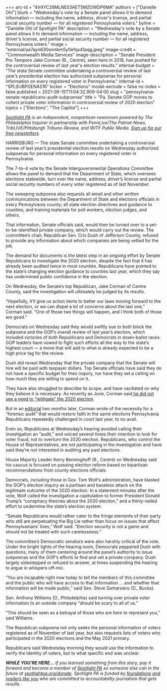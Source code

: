 +++
arc-id = "4V4YC26MLNE53AET5MZOWDP6MA"
authors = ["Danielle Ohl"]
blurb = "Wednesday's vote by a Senate panel allows it to demand information — including the name, address, driver's license, and partial social security number — for all registered Pennsylvania voters."
byline = "Danielle Ohl of Spotlight PA"
description = "Wednesday's vote by a Senate panel allows it to demand information — including the name, address, driver's license, and partial social security number — for all registered Pennsylvania voters."
image = "external/ya7ayn630snmkm5y0efqs41pqg.jpeg"
image-credit = "Commonwealth Media Services"
image-description = "Senate President Pro Tempore Jake Corman (R., Centre), seen here in 2018, has pushed for the controversial review of last year's election results."
internal-budget = "The state Senate committee undertaking a controversial review of last year’s presidential election has authorized subpoenas for personal information on every registered voter in Pennsylvania."
internal-id = "SPLSUBPOENAS16"
kicker = "Elections"
modal-exclude = false
no-index = false
published = 2021-09-15T11:04:32.909-04:00
slug = "pennsylvania-senate-republicans-audit-subpoenas"
title = "Pa. Senate GOP moves to collect private voter information in controversial review of 2020 election"
topics = ["Elections", "The Capitol"]
+++

<a href="https://www.spotlightpa.org/"><i>Spotlight PA</i></a><i> is an independent, nonpartisan newsroom powered by The Philadelphia Inquirer in partnership with PennLive/The Patriot-News, TribLIVE/Pittsburgh Tribune-Review, and WITF Public Media. </i><a href="https://www.spotlightpa.org/newsletters"><i>Sign up for our free newsletters</i></a><i>.</i>

HARRISBURG — The state Senate committee undertaking a controversial review of last year’s presidential election results on Wednesday authorized subpoenas for personal information on every registered voter in Pennsylvania.

The 7-to-4 vote by the Senate Intergovernmental Operations Committee allows the panel to demand that the Department of State, which oversees elections statewide, turn over the name, address, driver’s license and partial social security numbers of every voter registered as of last November.

The sweeping subpoena also requests all email and other written communications between the Department of State and elections officials in every Pennsylvania county; all state election directives and guidance to counties; and training materials for poll workers, election judges, and others.

That information, Senate officials said, would then be turned over to a yet-to-be-identified private company, which would carry out the review. The committee’s chair, Republican Sen. Cris Dush of Jefferson County, refused to provide any information about which companies are being vetted for the job.

<script src="https://www.spotlightpa.org/embed.js" async></script><div data-spl-embed-version="1" data-spl-src="https://www.spotlightpa.org/embeds/newsletter/"></div>

The demand for documents is the latest step in an ongoing effort by Senate Republicans to investigate the 2020 election, despite the fact that it has already been audited twice in most counties. Republicans have pointed to the state’s changing election guidance to counties last year, which they say has undermined public confidence in the election.

On Wednesday, the Senate’s top Republican, Jake Corman of Centre County, said the investigation will ultimately be judged by its results.

“Hopefully, it’ll give us action items to better our laws moving forward to the next election, or we can dispel a lot of concerns about the last one,” Corman said. “One of those two things will happen, and I think both of those are good.”

Democrats on Wednesday said they would swiftly sue to both block the subpoena and the GOP’s overall review of last year’s election, which included victories of both Republicans and Democrats in down-ballot races. GOP leaders have vowed to fight such efforts all the way to the state’s highest court — a move that will add to what is already expected to be a high price tag for the review.

Dush did reveal Wednesday that the private company that the Senate will hire will be paid with taxpayer dollars. Top Senate officials have said they do not have a specific budget for their inquiry, nor have they set a ceiling on how much they are willing to spend on it.

They have also struggled to describe its scope, and have vacillated on why they believe it is necessary. As recently as June, Corman said<a href="https://www.spotlightpa.org/news/2021/08/jake-corman-pennsylvania-senate-election-audit/"> he did not see a need to “relitigate” the 2020 election</a>.

But in an <a href="https://www.senatorcorman.com/2021/08/23/op-ed-careful-thoughtful-investigation-is-necessary-to-restore-faith-in-our-elections/">editorial</a> two months later, Corman wrote of the necessity for a “forensic audit” that would restore faith in the same elections Pennsylvania Republicans repeatedly challenged in court last year, to no avail.

<script src="https://www.spotlightpa.org/embed.js" async></script><div data-spl-embed-version="1" data-spl-src="https://www.spotlightpa.org/embeds/donate/?teaser_text=If%20you%20learned%20something%20from%20this%20report%2C%20pay%20it%20forward%20and%20become%20a%20member%20of%20Spotlight%20PA%20so%20someone%20else%20can%20in%20the%20future."></div>

Even so, Republicans at Wednesday’s hearing avoided calling their investigation an “audit,” and voiced several times their intention to look for voter fraud, not to overturn the 2020 election. Republicans, who control the House of Representatives, are not participating in the investigation and have said they’re not interested in auditing any past elections.

House Majority Leader Kerry Benninghoff (R., Centre) on Wednesday said his caucus is focused on passing election reform based on bipartisan recommendations from county elections officials.

Democrats, including those in Gov. Tom Wolf’s administration, have blasted the GOP’s election inquiry as a partisan and baseless attack on the legitimate outcome of the 2020 election. In a statement minutes after the vote, Wolf called the investigation a capitulation to former President Donald Trump’s “conspiracy theories about the 2020 election,” and a thinly-veiled effort to undermine the state’s election system.

“Senate Republicans would rather cater to the fringe elements of their party who still are perpetuating the Big Lie rather than focus on issues that affect Pennsylvanians’ lives,” Wolf said. “Election security is not a game and should not be treated with such carelessness.”

The committee’s Democratic senators were also harshly critical of the vote. Under the bright lights of the hearing room, Democrats peppered Dush with questions, many of them centering around the panel’s authority to issue subpoenas and the GOP’s efforts to find and vet a private company. Dush largely sidestepped or refused to answer, at times suspending the hearing to argue in whispers off-mic.

“You are incapable right now today to tell the members of this committee and the public who will have access to that information … and whether that information will be made public,” said Sen. Steve Santarsiero (D., Bucks).

Sen. Anthony Williams (D., Philadelphia) said turning over private voter information to an outside company “should be scary to all of us.”

“This should be seen as a betrayal of those who are here to represent you,” said Williams.

The Republican subpoena not only seeks the personal information of voters registered as of November of last year, but also requests lists of voters who participated in the 2020 elections and the May 2021 primary.

Republicans said Wednesday morning they would use the information to verify the identity of voters, but to what specific end was unclear.

<i><b>WHILE YOU’RE HERE...</b></i><i> If you learned something from this story, pay it forward and become a member of </i><a href="https://www.spotlightpa.org/"><i>Spotlight PA</i></a><i> so someone else can in the future at </i><a href="http://spotlightpa.org/donate"><i>spotlightpa.org/donate</i></a><i>. Spotlight PA is funded by</i><a href="https://www.spotlightpa.org/support"><i> foundations</i></a><i> </i><a href="https://www.spotlightpa.org/support"><i>and readers like you</i></a><i> who are committed to accountability journalism that gets results.</i>
